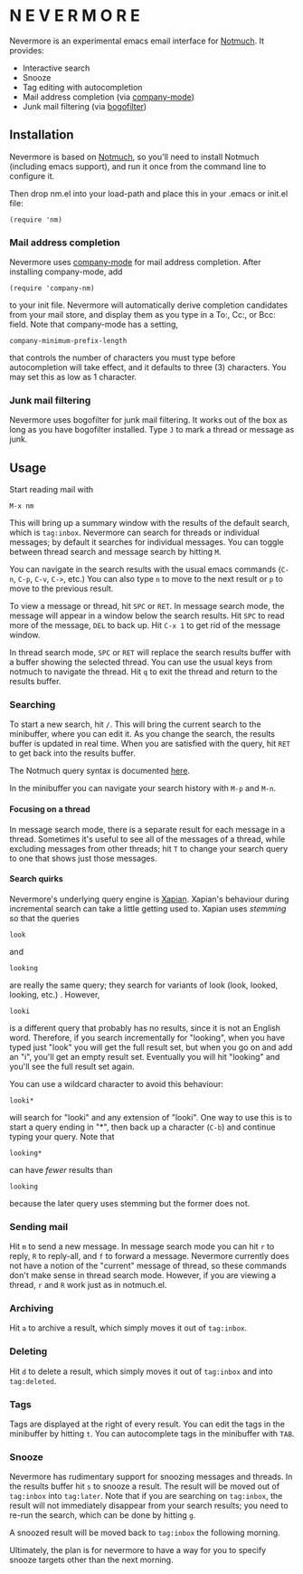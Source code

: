 # N E V E R M O R E

Nevermore is an experimental emacs email interface for [Notmuch][].
It provides:

* Interactive search
* Snooze
* Tag editing with autocompletion
* Mail address completion (via [company-mode][])
* Junk mail filtering (via [bogofilter][])

## Installation

Nevermore is based on [Notmuch][], so you'll need to install Notmuch
(including emacs support), and run it once from the command line to
configure it.

Then drop nm.el into your load-path and place this in your .emacs or
init.el file:

    (require 'nm)

### Mail address completion

Nevermore uses [company-mode][] for mail address completion.  After
installing company-mode, add

    (require 'company-nm)

to your init file.  Nevermore will automatically derive completion
candidates from your mail store, and display them as you type in a
To:, Cc:, or Bcc: field.  Note that company-mode has a setting,

    company-minimum-prefix-length

that controls the number of characters you must type before
autocompletion will take effect, and it defaults to three (3)
characters.  You may set this as low as 1 character.

### Junk mail filtering

Nevermore uses bogofilter for junk mail filtering.  It works out of
the box as long as you have bogofilter installed.  Type `J` to mark a
thread or message as junk.

## Usage

Start reading mail with

    M-x nm

This will bring up a summary window with the results of the default
search, which is `tag:inbox`.  Nevermore can search for threads or
individual messages; by default it searches for individual messages.
You can toggle between thread search and message search by hitting
`M`.

You can navigate in the search results with the usual emacs commands
(`C-n`, `C-p`, `C-v`, `C->`, etc.)  You can also type `n` to move to
the next result or `p` to move to the previous result.

To view a message or thread, hit `SPC` or `RET`.  In message search
mode, the message will appear in a window below the search results.
Hit `SPC` to read more of the message, `DEL` to back up.  Hit `C-x 1`
to get rid of the message window.

In thread search mode, `SPC` or `RET` will replace the search results
buffer with a buffer showing the selected thread.  You can use the
usual keys from notmuch to navigate the thread.  Hit `q` to exit the
thread and return to the results buffer.

### Searching

To start a new search, hit `/`.  This will bring the current search to
the minibuffer, where you can edit it.  As you change the search, the
results buffer is updated in real time.  When you are satisfied with
the query, hit `RET` to get back into the results buffer.

The Notmuch query syntax is documented [here][syntax].

In the minibuffer you can navigate your search history with `M-p` and
`M-n`.

#### Focusing on a thread

In message search mode, there is a separate result for each message in
a thread.  Sometimes it's useful to see all of the messages of a
thread, while excluding messages from other threads; hit `T` to change
your search query to one that shows just those messages.

#### Search quirks

Nevermore's underlying query engine is [Xapian][].  Xapian's behaviour
during incremental search can take a little getting used to.  Xapian
uses *stemming* so that the queries

    look

and

    looking

are really the same query; they search for variants of look (look,
looked, looking, etc.) .  However,

    looki

is a different query that probably has no results, since it is not an
English word.  Therefore, if you search incrementally for "looking",
when you have typed just "look" you will get the full result set, but
when you go on and add an "i", you'll get an empty result set.
Eventually you will hit "looking" and you'll see the full result set
again.

You can use a wildcard character to avoid this behaviour:

    looki*

will search for "looki" and any extension of "looki".  One way to use
this is to start a query ending in "*", then back up a character
(`C-b`) and continue typing your query.  Note that

    looking*

can have *fewer* results than

    looking

because the later query uses stemming but the former does not.

### Sending mail

Hit `m` to send a new message.  In message search mode you can hit `r`
to reply, `R` to reply-all, and `f` to forward a message.  Nevermore
currently does not have a notion of the "current" message of thread,
so these commands don't make sense in thread search mode.  However, if
you are viewing a thread, `r` and `R` work just as in notmuch.el.

### Archiving

Hit `a` to archive a result, which simply moves it out of `tag:inbox`.

### Deleting

Hit `d` to delete a result, which simply moves it out of `tag:inbox`
and into `tag:deleted`.

### Tags

Tags are displayed at the right of every result.  You can edit the
tags in the minibuffer by hitting `t`.  You can autocomplete tags in
the minibuffer with `TAB`.

### Snooze

Nevermore has rudimentary support for snoozing messages and threads.
In the results buffer hit `s` to snooze a result.  The result will be
moved out of `tag:inbox` into `tag:later`.  Note that if you are
searching on `tag:inbox`, the result will not immediately disappear
from your search results; you need to re-run the search, which can be
done by hitting `g`.

A snoozed result will be moved back to `tag:inbox` the following
morning.

Ultimately, the plan is for nevermore to have a way for you to specify
snooze targets other than the next morning.

[Notmuch]: http://notmuchmail.org/
[Xapian]: http://xapian.org/
[syntax]: http://notmuchmail.org/manpages/notmuch-search-terms-7/
[company-mode]: http://company-mode.github.io/
[bogofilter]: http://bogofilter.sourceforge.net/

